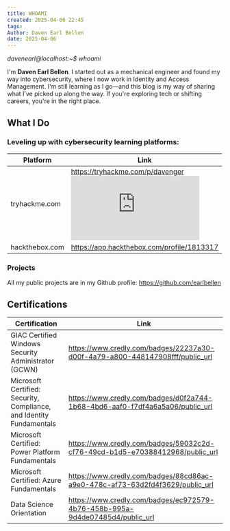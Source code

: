 ```yaml
---
title: WHOAMI
created: 2025-04-06 22:45
tags:
Author: Daven Earl Bellen
date: 2025-04-06
---
```


*davenearl@localhost:~$ whoami*

I'm **Daven Earl Bellen**. I started out as a mechanical engineer and found my way into cybersecurity, where I now work in Identity and Access Management. I'm still learning as I go—and this blog is my way of sharing what I’ve picked up along the way. If you're exploring tech or shifting careers, you're in the right place. 

## What I Do

### Leveling up with cybersecurity learning platforms:

| Platform       | Link                                                                                                                                                         |
| -------------- | ------------------------------------------------------------------------------------------------------------------------------------------------------------ |
| tryhackme.com  | https://tryhackme.com/p/davenger<br><iframe src="https://tryhackme.com/api/v2/badges/public-profile?userPublicId=2697439" style='border:none;'></iframe><br> |
| hackthebox.com | https://app.hackthebox.com/profile/1813317                                                                                                                   |

### Projects

All my public projects are in my Github profile: https://github.com/earlbellen


## Certifications

| Certification                                                        | Link                                                                          |
| -------------------------------------------------------------------- | ----------------------------------------------------------------------------- |
| GIAC Certified Windows Security Administrator (GCWN)                 | https://www.credly.com/badges/22237a30-d00f-4a79-a800-448147908fff/public_url |
| Microsoft Certified: Security, Compliance, and Identity Fundamentals | https://www.credly.com/badges/d0f2a744-1b68-4bd6-aaf0-f7df4a6a5a06/public_url |
| Microsoft Certified: Power Platform Fundamentals                     | https://www.credly.com/badges/59032c2d-cf76-49cd-b1d5-e70388412968/public_url |
| Microsoft Certified: Azure Fundamentals                              | https://www.credly.com/badges/88cd86ac-a9e0-478c-af73-63d2fd4f3629/public_url |
| Data Science Orientation                                             | https://www.credly.com/badges/ec972579-4b76-458b-995a-9d4de07485d4/public_url |
